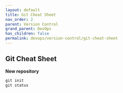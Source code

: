 ```yaml
---
layout: default
title: Git Cheat Sheet
nav_order: 2
parent: Version Control
grand_parent: DevOps
has_children: false
permalink: devops/version-control/git-cheat-sheet
---
```


## Git Cheat Sheet

**New repository**
```powershell
git init
git status
```